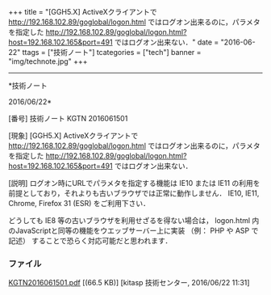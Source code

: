﻿+++
title = "[GGH5.X] ActiveXクライアントで http://192.168.102.89/goglobal/logon.html ではログオン出来るのに，パラメタを指定した http://192.168.102.89/goglobal/logon.html?host=192.168.102.165&port=491 ではログオン出来ない．"
date = "2016-06-22"
ttags = ["技術ノート"]
tcategories = ["tech"]
banner = "img/technote.jpg"
+++

-----------------------------------------------------------------------------------------------------------------------------

*技術ノート

2016/06/22*


[番号]
技術ノート KGTN 2016061501

[現象]
[GGH5.X] ActiveXクライアントで
<http://192.168.102.89/goglobal/logon.html>
ではログオン出来るのに，パラメタを指定した
<http://192.168.102.89/goglobal/logon.html?host=192.168.102.165&port=491>
ではログオン出来ない．

[説明]
ログオン時にURLでパラメタを指定する機能は IE10 または IE11
の利用を前提としており，それよりも古いブラウザでは正常に動作しません．
IE10, IE11, Chrome, Firefox 31 (ESR) をご利用下さい．

どうしても IE8 等の古いブラウザを利用せざるを得ない場合は， logon.html
内のJavaScriptと同等の機能をウエッブサーバー上に実装 （例： PHP や ASP
で記述） することで恐らく対応可能だと思われます．


### ファイル

 
 


[KGTN2016061501.pdf](http://techreport.kitasp.net/attachments/download/2696/KGTN2016061501.pdf)
 [(66.5 KB)] [kitasp 技術センター, 2016/06/22
11:31]


 


 


